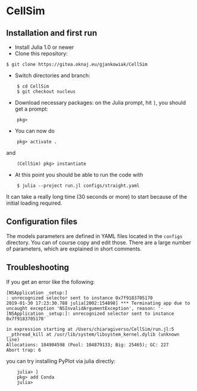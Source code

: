 # CellSim

## Installation and first run

- Install Julia 1.0 or newer
- Clone this repository:
```
$ git clone https://gitea.oknaj.eu/gjankowiak/CellSim
```

- Switch directories and branch:

```
    $ cd CellSim
    $ git checkout nucleus
```

- Download necessary packages: on the Julia prompt, hit `]`, you should get a prompt:

```
    pkg>
```
- You can now do

```
    pkg> activate .
```
and

```
    (CellSim) pkg> instantiate
```
- At this point you should be able to run the code with

```
    $ julia --project run.jl configs/straight.yaml
```
It can take a really long time (30 seconds or more) to start because of the initial loading required.

## Configuration files

The models parameters are defined in YAML files located in the `configs` directory. You can of course copy and edit those. There are a large number of parameters, which are explained in short comments.

## Troubleshooting

If you get an error like the following:

```
[NSApplication _setup:]
: unrecognized selector sent to instance 0x7f9183705170
2019-01-30 17:23:30.788 julia[2002:154898] *** Terminating app due to uncaught exception 'NSInvalidArgumentException', reason: '-[NSApplication _setup:]: unrecognized selector sent to instance 0x7f9183705170'

in expression starting at /Users/chiaragiverso/CellSim/run.jl:5
__pthread_kill at /usr/lib/system/libsystem_kernel.dylib (unknown line)
Allocations: 104904598 (Pool: 104879133; Big: 25465); GC: 227
Abort trap: 6
```

you can try installing PyPlot via julia directly:
```
    julia> ]
    pkg> add Conda
    julia> 
```
